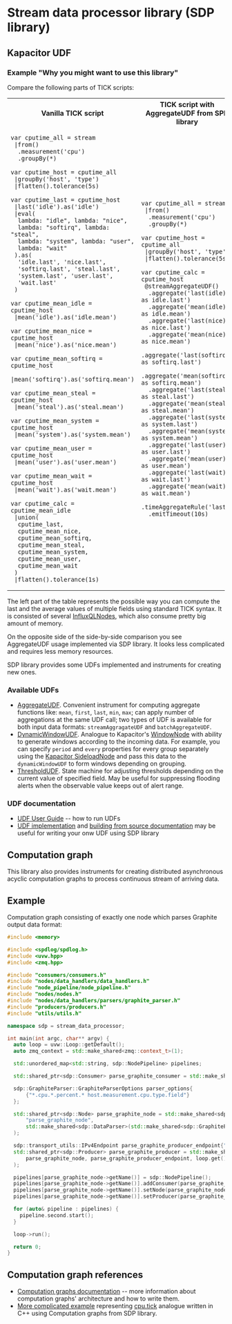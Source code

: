 # Stream data processor library (SDP library)

## Kapacitor UDF

### Example "Why you might want to use this library"

Compare the following parts of TICK scripts:

<table>
<tr>
<th>Vanilla TICK script</th>
<th>TICK script with AggregateUDF from SPD library</th>
</tr>
<tr>
<td>

```tickscript
var cputime_all = stream
 |from()
  .measurement('cpu')
  .groupBy(*)

var cputime_host = cputime_all
 |groupBy('host', 'type')
 |flatten().tolerance(5s)

var cputime_last = cputime_host
 |last('idle').as('idle')
 |eval(
  lambda: "idle", lambda: "nice",
  lambda: "softirq", lambda: "steal",
  lambda: "system", lambda: "user",
  lambda: "wait"
 ).as(
  'idle.last', 'nice.last',
  'softirq.last', 'steal.last',
  'system.last', 'user.last',
  'wait.last'
 )

var cputime_mean_idle = cputime_host
 |mean('idle').as('idle.mean')

var cputime_mean_nice = cputime_host
 |mean('nice').as('nice.mean')

var cputime_mean_softirq = cputime_host
 |mean('softirq').as('softirq.mean')

var cputime_mean_steal = cputime_host
 |mean('steal').as('steal.mean')

var cputime_mean_system = cputime_host
 |mean('system').as('system.mean')

var cputime_mean_user = cputime_host
 |mean('user').as('user.mean')

var cputime_mean_wait = cputime_host
 |mean('wait').as('wait.mean')

var cputime_calc = cputime_mean_idle
 |union(
  cputime_last,
  cputime_mean_nice,
  cputime_mean_softirq,
  cputime_mean_steal,
  cputime_mean_system,
  cputime_mean_user,
  cputime_mean_wait
 )
 |flatten().tolerance(1s)
```

</td>
<td>

```tickscript
var cputime_all = stream
 |from()
  .measurement('cpu')
  .groupBy(*)

var cputime_host = cputime_all
 |groupBy('host', 'type')
 |flatten().tolerance(5s)

var cputime_calc = cputime_host
 @streamAggregateUDF()
  .aggregate('last(idle) as idle.last')
  .aggregate('mean(idle) as idle.mean')
  .aggregate('last(nice) as nice.last')
  .aggregate('mean(nice) as nice.mean')
  .aggregate('last(softirq) as softirq.last')
  .aggregate('mean(softirq) as softirq.mean')
  .aggregate('last(steal) as steal.last')
  .aggregate('mean(steal) as steal.mean')
  .aggregate('last(system) as system.last')
  .aggregate('mean(system) as system.mean')
  .aggregate('last(user) as user.last')
  .aggregate('mean(user) as user.mean')
  .aggregate('last(wait) as wait.last')
  .aggregate('mean(wait) as wait.mean')
  .timeAggregateRule('last')
  .emitTimeout(10s)
```

</td>
</tr>
</table>

The left part of the table represents the possible way you can compute the 
last and the average values of multiple fields using standard TICK syntax. It 
is consisted of several 
[InfluxQLNodes](https://docs.influxdata.com/kapacitor/v1.5/nodes/influx_q_l_node/), 
which also consume pretty big amount of memory.

On the opposite side of the side-by-side comparison you see AggregateUDF 
usage implemented via SDP library. It looks less complicated and requires 
less memory resources.

SDP library provides some UDFs implemented and instruments for creating new 
ones.

### Available UDFs

* [AggregateUDF](examples/aggregate_udf). Convenient instrument for computing 
  aggregate functions like: `mean`, `first`, `last`, `min`, `max`; can apply 
  number of aggregations at the same UDF call; two types of UDF is available 
  for both input data formats: `streamAggragateUDF` and `batchAggregateUDF`.
* [DynamicWindowUDF](examples/dynamic_window_udf). Analogue to Kapacitor's
  [WindowNode](https://docs.influxdata.com/kapacitor/v1.5/nodes/window_node/) 
  with ability to generate windows according to the incoming data. For 
  example, you can specify `period` and `every` properties for every group 
  separately using the 
  [Kapacitor SideloadNode](https://docs.influxdata.com/kapacitor/v1.5/nodes/sideload_node/) 
  and pass this data to the `dynamicWindowUDF` to form windows depending on 
  grouping.
* [ThresholdUDF](examples/threshold_udf). State machine for adjusting 
  thresholds depending on the current value of specified field. May be useful 
  for suppressing flooding alerts when the observable value keeps out of 
  alert range.
  
### UDF documentation

* [UDF User Guide](docs/udf-user-guide.md) -- how to run UDFs
* [UDF implementation](docs/udf-implementation.md) and [building from source
  documentation](docs/build-from-source.md) may be useful for writing your 
  onw UDF using SDP library

## Computation graph

This library also provides instruments for creating distributed asynchronous 
acyclic computation graphs to process continuous stream of arriving data.

## Example

Computation graph consisting of exactly one node which parses Graphite output 
data format:

```c++
#include <memory>

#include <spdlog/spdlog.h>
#include <uvw.hpp>
#include <zmq.hpp>

#include "consumers/consumers.h"
#include "nodes/data_handlers/data_handlers.h"
#include "node_pipeline/node_pipeline.h"
#include "nodes/nodes.h"
#include "nodes/data_handlers/parsers/graphite_parser.h"
#include "producers/producers.h"
#include "utils/utils.h"

namespace sdp = stream_data_processor;

int main(int argc, char** argv) {
  auto loop = uvw::Loop::getDefault();
  auto zmq_context = std::make_shared<zmq::context_t>(1);

  std::unordered_map<std::string, sdp::NodePipeline> pipelines;

  std::shared_ptr<sdp::Consumer> parse_graphite_consumer = std::make_shared<sdp::FilePrintConsumer>("result.txt");

  sdp::GraphiteParser::GraphiteParserOptions parser_options{
      {"*.cpu.*.percent.* host.measurement.cpu.type.field"}
  };

  std::shared_ptr<sdp::Node> parse_graphite_node = std::make_shared<sdp::EvalNode>(
      "parse_graphite_node",
      std::make_shared<sdp::DataParser>(std::make_shared<sdp::GraphiteParser>(parser_options))
  );

  sdp::transport_utils::IPv4Endpoint parse_graphite_producer_endpoint{"127.0.0.1", 4200};
  std::shared_ptr<sdp::Producer> parse_graphite_producer = std::make_shared<sdp::TCPProducer>(
      parse_graphite_node, parse_graphite_producer_endpoint, loop.get(), true
  );

  pipelines[parse_graphite_node->getName()] = sdp::NodePipeline();
  pipelines[parse_graphite_node->getName()].addConsumer(parse_graphite_consumer);
  pipelines[parse_graphite_node->getName()].setNode(parse_graphite_node);
  pipelines[parse_graphite_node->getName()].setProducer(parse_graphite_producer);

  for (auto& pipeline : pipelines) {
    pipeline.second.start();
  }

  loop->run();

  return 0;
}
```

## Computation graph references

* [Computation graphs documentation](docs/computation-graph.md) -- more 
  information about computation graphs' architecture and how to write them.
* [More complicated example](examples/tick_script_adapted.cpp) representing 
  [cpu.tick](examples/aggregate_udf/cpu.tick) analogue written in C++ using 
  Computation graphs from SDP library.
